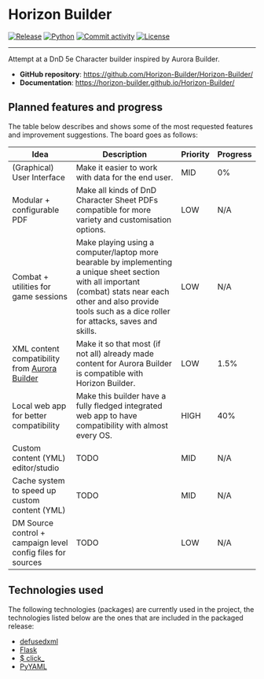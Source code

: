 <!--
   Copyright 2024 GustavoSchip

   Licensed under the Apache License, Version 2.0 (the "License");
   you may not use this file except in compliance with the License.
   You may obtain a copy of the License at

       http://www.apache.org/licenses/LICENSE-2.0

   Unless required by applicable law or agreed to in writing, software
   distributed under the License is distributed on an "AS IS" BASIS,
   WITHOUT WARRANTIES OR CONDITIONS OF ANY KIND, either express or implied.
   See the License for the specific language governing permissions and
   limitations under the License.
-->

# Horizon Builder

[![Release](https://img.shields.io/github/v/release/Horizon-Builder/Horizon-Builder)](https://img.shields.io/github/v/release/Horizon-Builder/Horizon-Builder)
[![Python](https://img.shields.io/badge/Python-v3.11-blue)](https://www.python.org/downloads/release/python-311/)
[![Commit activity](https://img.shields.io/github/commit-activity/m/Horizon-Builder/Horizon-Builder)](https://img.shields.io/github/commit-activity/m/Horizon-Builder/Horizon-Builder)
[![License](https://img.shields.io/github/license/Horizon-Builder/Horizon-Builder)](https://img.shields.io/github/license/Horizon-Builder/Horizon-Builder)

---

Attempt at a DnD 5e Character builder inspired by Aurora Builder.

- **GitHub repository**: <https://github.com/Horizon-Builder/Horizon-Builder/>
- **Documentation**: <https://horizon-builder.github.io/Horizon-Builder/>

## Planned features and progress

The table below describes and shows some of the most requested features and improvement suggestions. The board goes as
follows:

| Idea                                                                                      | Description                                                                                                                                                                                                             | Priority | Progress |
| ----------------------------------------------------------------------------------------- | ----------------------------------------------------------------------------------------------------------------------------------------------------------------------------------------------------------------------- | -------- | -------- |
| (Graphical) User Interface                                                                | Make it easier to work with data for the end user.                                                                                                                                                                      | MID      | 0%       |
| Modular + configurable PDF                                                                | Make all kinds of DnD Character Sheet PDFs compatible for more variety and customisation options.                                                                                                                       | LOW      | N/A      |
| Combat + utilities for game sessions                                                      | Make playing using a computer/laptop more bearable by implementing a unique sheet section with all important (combat) stats near each other and also provide tools such as a dice roller for attacks, saves and skills. | LOW      | N/A      |
| XML content compatibility from [Aurora Builder](https://aurorabuilder.com/documentation/) | Make it so that most (if not all) already made content for Aurora Builder is compatible with Horizon Builder.                                                                                                           | LOW      | 1.5%     |
| Local web app for better compatibility                                                    | Make this builder have a fully fledged integrated web app to have compatibility with almost every OS.                                                                                                                   | HIGH     | 40%      |
| Custom content (YML) editor/studio                                                        | TODO                                                                                                                                                                                                                    | MID      | N/A      |
| Cache system to speed up custom content (YML)                                             | TODO                                                                                                                                                                                                                    | MID      | N/A      |
| DM Source control + campaign level config files for sources                               | TODO                                                                                                                                                                                                                    | LOW      | N/A      |

## Technologies used

The following technologies (packages) are currently used in the project, the technologies listed below are the ones that
are included in the packaged release:

- [defusedxml](https://github.com/tiran/defusedxml)
- [Flask](https://github.com/pallets/flask)
- [$ click\_](https://github.com/pallets/click)
- [PyYAML](https://github.com/yaml/pyyaml)
